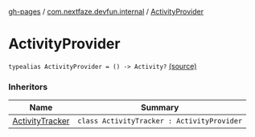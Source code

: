 [gh-pages](../index.md) / [com.nextfaze.devfun.internal](index.md) / [ActivityProvider](.)

# ActivityProvider

`typealias ActivityProvider = () -> Activity?` [(source)](https://github.com/NextFaze/dev-fun/tree/master/devfun/src/main/java/com/nextfaze/devfun/internal/ActivityTracking.kt#L12)

### Inheritors

| Name | Summary |
|---|---|
| [ActivityTracker](-activity-tracker/index.md) | `class ActivityTracker : ActivityProvider` |
